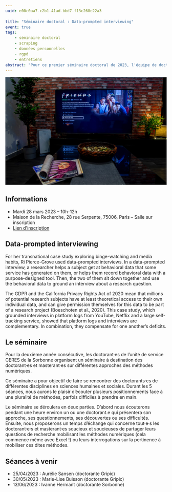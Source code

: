 ```yaml
---
uuid: e00c0aa7-c2b1-41ad-bbd7-f13c268e22a3

title: "Séminaire doctoral : Data-prompted interviewing"
event: true
tags: 
    - séminaire doctoral
    - scraping
    - données personnelles
    - rgpd
    - entretiens
abstract: "Pour ce premier séminaire doctoral de 2023, l'équipe de doctorant·es CERES accueille Ri Pierce-Grove, qui parlera de la manière dont elle utilise la méthode des data-prompting interviews dans le cadre d'une recherche sur les plateformes vidéos."
---
```


![](netflix_stockpick.jpg)

## Informations

- Mardi 28 mars 2023 – 10h-12h
- Maison de la Recherche, 28 rue Serpente, 75006, Paris – Salle sur inscription
- [Lien d'inscription](https://framaforms.org/participation-au-seminaire-doctoral-ceres-1676543193)

## Data-prompted interviewing

For her transnational case study exploring binge-watching and media habits, Ri Pierce-Grove used data-prompted interviews. In a data-prompted interview, a researcher helps a subject get at behavioral data that some service has generated on them, or helps them record behavioral data with a purpose-designed tool. Then, the two of them sit down together and use the behavioral data to ground an interview about a research question. 

The GDPR and the California Privacy Rights Act of 2020 mean that millions of potential research subjects have at least theoretical access to their own individual data, and can give permission themselves for this data to be part of a research project (Boeschoten et al., 2020). This case study, which grounded interviews in platform logs from YouTube, Netflix and a large self-tracking service, showed that platform logs and interviews are complementary. In combination, they compensate for one another’s deficits.

## Le séminaire

Pour la deuxième année consécutive, les doctorant·es de l’unité de service CERES de la Sorbonne organisent un séminaire à destination des doctorant·es et masterant·es sur différentes approches des méthodes numériques.

Ce séminaire a pour objectif de faire se rencontrer des doctorants·es de différentes disciplines en sciences humaines et sociales. Durant les 5 séances, nous aurons le plaisir d’écouter plusieurs positionnements face à une pluralité de méthodes, parfois difficiles à prendre en main.

Le séminaire se déroulera en deux parties. D’abord nous écouterons pendant une heure environ un ou une doctorant.e qui présentera son approche, ses questionnements, ses découvertes ou ses difficultés. Ensuite, nous proposerons un temps d’échange qui concerne tout·e·s les doctorant·e·s et masterant·es soucieux et soucieuses de partager leurs questions de recherche mobilisant les méthodes numériques (cela commence même avec Excel !) ou leurs interrogations sur la pertinence à mobiliser ces dites méthodes.

## Séances à venir

- 25/04/2023 : Aurélie Sansen (doctorante Gripic)
- 30/05/2023 : Marie-Lise Buisson (doctorante Gripic)
- 13/06/2023 : Ivanne Hermant (doctorante Sorbonne)
